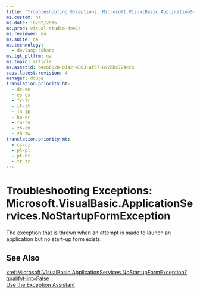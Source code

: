 ```yaml
---
title: "Troubleshooting Exceptions: Microsoft.VisualBasic.ApplicationServices.NoStartupFormException"
ms.custom: na
ms.date: 10/02/2016
ms.prod: visual-studio-dev14
ms.reviewer: na
ms.suite: na
ms.technology: 
  - devlang-csharp
ms.tgt_pltfrm: na
ms.topic: article
ms.assetid: b4c6b028-0142-4803-af67-892bbc724cc6
caps.latest.revision: 4
manager: douge
translation.priority.ht: 
  - de-de
  - es-es
  - fr-fr
  - it-it
  - ja-jp
  - ko-kr
  - ru-ru
  - zh-cn
  - zh-tw
translation.priority.mt: 
  - cs-cz
  - pl-pl
  - pt-br
  - tr-tr
---
```

# Troubleshooting Exceptions: Microsoft.VisualBasic.ApplicationServices.NoStartupFormException
The exception that is thrown when an attempt is made to launch an application but no start-up form exists.  
  
## See Also  
 <xref:Microsoft.VisualBasic.ApplicationServices.NoStartupFormException?qualifyHint=False>   
 [Use the Exception Assistant](../Topic/How%20to:%20Use%20the%20Exception%20Assistant.md)